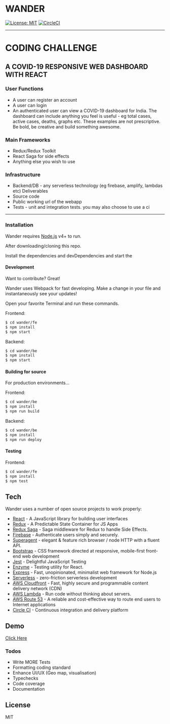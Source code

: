 # WANDER

[![License: MIT](https://img.shields.io/badge/License-MIT-yellow.svg)](https://opensource.org/licenses/MIT) [![CircleCI](https://circleci.com/gh/deepakpster/wander.svg?style=svg&circle-token=481837b859a00743c1655210dd813abc8e468853)](https://app.circleci.com/pipelines/github/deepakpster/wander)
___
# CODING CHALLENGE

## A COVID-19 RESPONSIVE WEB DASHBOARD WITH REACT

### User Functions
  - A user can register an account
  - A user can login
  - An authenticated user can view a COVID-19 dashboard for India. The
dashboard can include anything you feel is useful - eg total cases,
active cases, deaths, graphs etc. These examples are not prescriptive.
Be bold, be creative and build something awesome.

### Main Frameworks
  - Redux/Redux Toolkit
  - React Saga for side effects
  - Anything else you wish to use

### Infrastructure
  - Backend/DB - any serverless technology (eg firebase, amplify, lambdas etc)
Deliverables
  - Source code
  - Public working url of the webapp
  - Tests - unit and integration tests. you may also choose to use a ci
___

### Installation
Wander requires [Node.js](https://nodejs.org/) v4+ to run.

After downloading/cloning this repo.

Install the dependencies and devDependencies and start the 
#### Development
Want to contribute? Great!

Wander uses Webpack for fast developing.
Make a change in your file and instantaneously see your updates!

Open your favorite Terminal and run these commands.

Frontend:
```sh
$ cd wander/fe
$ npm install
$ npm start
```

Backend:
```sh
$ cd wander/be
$ npm install
$ npm start
```
#### Building for source
For production environments...

Frontend:
```sh
$ cd wander/be
$ npm install
$ npm run build
```
Backend:
```sh
$ cd wander/be
$ npm install
$ npm run deploy
```

#### Testing
Frontend:
```sh
$ cd wander/fe
$ npm install
$ npm test
```

## Tech

Wander uses a number of open source projects to work properly:

* [React](https://reactjs.org/) - A JavaScript library for building user interfaces
* [Redux](https://redux.js.org/) - A Predictable State Container for JS Apps
* [Redux Saga](https://redux-saga.js.org/) - Saga middleware for Redux to handle Side Effects.
* [Firebase](https://firebase.google.com/products/auth) - Authenticate users simply and securely.
* [Superagent](https://visionmedia.github.io/superagent/) - elegant & feature rich browser / node HTTP with a fluent API.
* [Bootstrap](https://getbootstrap.com/) - CSS framework directed at responsive, mobile-first front-end web development
* [Jest](https://jestjs.io/) - Delightful JavaScript Testing
* [Enzyme](https://enzymejs.github.io/enzyme/) - Testing utility for React.
* [Express](https://expressjs.com/) - Fast, unopinionated, minimalist web framework for Node.js
* [Serverless](https://www.serverless.com/) - zero-friction serverless development
* [AWS Cloudfront](https://aws.amazon.com/cloudfront/) - Fast, highly secure and programmable content delivery network (CDN)
* [AWS Lambda](https://aws.amazon.com/lambda/) - Run code without thinking about servers.
* [AWS Route 53](https://aws.amazon.com/route53/) - A reliable and cost-effective way to route end users to Internet applications
* [Circle CI](https://circleci.com/) - Continuous integration and delivery platform
## Demo

[Click Here](https://wander.getvoz.com/)


### Todos

 - Write MORE Tests
 - Formatting coding standard
 - Enhance UI/UX (Geo map, visualisation)
 - Typechecks
 - Code coverage
 - Documentation


License
---

MIT
